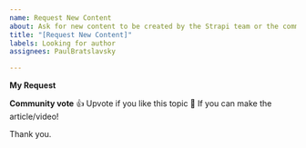 ```yaml
---
name: Request New Content
about: Ask for new content to be created by the Strapi team or the community
title: "[Request New Content]"
labels: Looking for author
assignees: PaulBratslavsky

---
```


**My Request**
<!--
Hello 👋 

Before you start, please make sure your issue is understandable and reproducible.
To make your issue readable make sure you use valid Markdown syntax.

Please explain clearly what article would you like to see.
-->

**Community vote**
👍 Upvote if you like this topic
🚀 If you can make the article/video!

Thank you.
